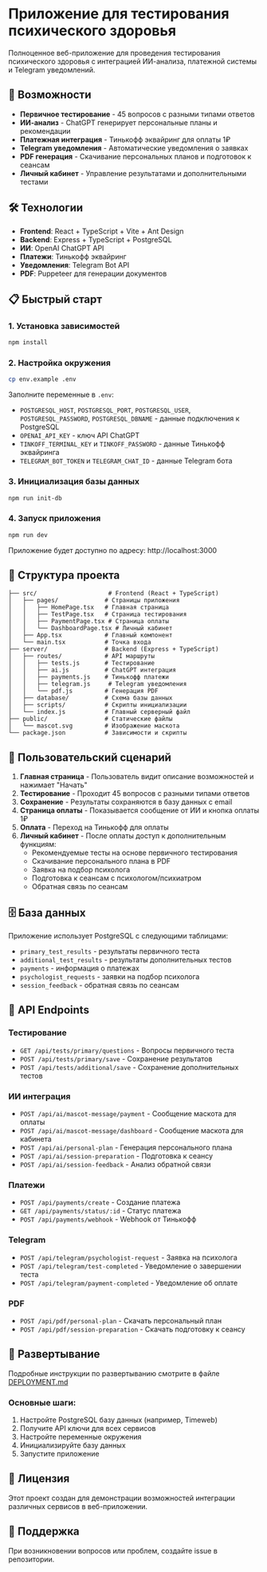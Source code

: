 # Приложение для тестирования психического здоровья

Полноценное веб-приложение для проведения тестирования психического здоровья с интеграцией ИИ-анализа, платежной системы и Telegram уведомлений.

## 🚀 Возможности

- **Первичное тестирование** - 45 вопросов с разными типами ответов
- **ИИ-анализ** - ChatGPT генерирует персональные планы и рекомендации
- **Платежная интеграция** - Тинькофф эквайринг для оплаты 1₽
- **Telegram уведомления** - Автоматические уведомления о заявках
- **PDF генерация** - Скачивание персональных планов и подготовок к сеансам
- **Личный кабинет** - Управление результатами и дополнительными тестами

## 🛠 Технологии

- **Frontend**: React + TypeScript + Vite + Ant Design
- **Backend**: Express + TypeScript + PostgreSQL
- **ИИ**: OpenAI ChatGPT API
- **Платежи**: Тинькофф эквайринг
- **Уведомления**: Telegram Bot API
- **PDF**: Puppeteer для генерации документов

## 📋 Быстрый старт

### 1. Установка зависимостей
```bash
npm install
```

### 2. Настройка окружения
```bash
cp env.example .env
```

Заполните переменные в `.env`:
- `POSTGRESQL_HOST`, `POSTGRESQL_PORT`, `POSTGRESQL_USER`, `POSTGRESQL_PASSWORD`, `POSTGRESQL_DBNAME` - данные подключения к PostgreSQL
- `OPENAI_API_KEY` - ключ API ChatGPT
- `TINKOFF_TERMINAL_KEY` и `TINKOFF_PASSWORD` - данные Тинькофф эквайринга
- `TELEGRAM_BOT_TOKEN` и `TELEGRAM_CHAT_ID` - данные Telegram бота

### 3. Инициализация базы данных
```bash
npm run init-db
```

### 4. Запуск приложения
```bash
npm run dev
```

Приложение будет доступно по адресу: http://localhost:3000

## 📁 Структура проекта

```
├── src/                    # Frontend (React + TypeScript)
│   ├── pages/             # Страницы приложения
│   │   ├── HomePage.tsx   # Главная страница
│   │   ├── TestPage.tsx   # Страница тестирования
│   │   ├── PaymentPage.tsx # Страница оплаты
│   │   └── DashboardPage.tsx # Личный кабинет
│   ├── App.tsx            # Главный компонент
│   └── main.tsx           # Точка входа
├── server/                # Backend (Express + TypeScript)
│   ├── routes/            # API маршруты
│   │   ├── tests.js       # Тестирование
│   │   ├── ai.js          # ChatGPT интеграция
│   │   ├── payments.js    # Тинькофф платежи
│   │   ├── telegram.js     # Telegram уведомления
│   │   └── pdf.js         # Генерация PDF
│   ├── database/          # Схема базы данных
│   ├── scripts/           # Скрипты инициализации
│   └── index.js           # Главный серверный файл
├── public/                # Статические файлы
│   └── mascot.svg         # Изображение маскота
└── package.json           # Зависимости и скрипты
```

## 🔄 Пользовательский сценарий

1. **Главная страница** - Пользователь видит описание возможностей и нажимает "Начать"
2. **Тестирование** - Проходит 45 вопросов с разными типами ответов
3. **Сохранение** - Результаты сохраняются в базу данных с email
4. **Страница оплаты** - Показывается сообщение от ИИ и кнопка оплаты 1₽
5. **Оплата** - Переход на Тинькофф для оплаты
6. **Личный кабинет** - После оплаты доступ к дополнительным функциям:
   - Рекомендуемые тесты на основе первичного тестирования
   - Скачивание персонального плана в PDF
   - Заявка на подбор психолога
   - Подготовка к сеансам с психологом/психиатром
   - Обратная связь по сеансам

## 🗄 База данных

Приложение использует PostgreSQL с следующими таблицами:
- `primary_test_results` - результаты первичного теста
- `additional_test_results` - результаты дополнительных тестов
- `payments` - информация о платежах
- `psychologist_requests` - заявки на подбор психолога
- `session_feedback` - обратная связь по сеансам

## 🔧 API Endpoints

### Тестирование
- `GET /api/tests/primary/questions` - Вопросы первичного теста
- `POST /api/tests/primary/save` - Сохранение результатов
- `POST /api/tests/additional/save` - Сохранение дополнительных тестов

### ИИ интеграция
- `POST /api/ai/mascot-message/payment` - Сообщение маскота для оплаты
- `POST /api/ai/mascot-message/dashboard` - Сообщение маскота для кабинета
- `POST /api/ai/personal-plan` - Генерация персонального плана
- `POST /api/ai/session-preparation` - Подготовка к сеансу
- `POST /api/ai/session-feedback` - Анализ обратной связи

### Платежи
- `POST /api/payments/create` - Создание платежа
- `GET /api/payments/status/:id` - Статус платежа
- `POST /api/payments/webhook` - Webhook от Тинькофф

### Telegram
- `POST /api/telegram/psychologist-request` - Заявка на психолога
- `POST /api/telegram/test-completed` - Уведомление о завершении теста
- `POST /api/telegram/payment-completed` - Уведомление об оплате

### PDF
- `POST /api/pdf/personal-plan` - Скачать персональный план
- `POST /api/pdf/session-preparation` - Скачать подготовку к сеансу

## 🚀 Развертывание

Подробные инструкции по развертыванию смотрите в файле [DEPLOYMENT.md](./DEPLOYMENT.md)

### Основные шаги:
1. Настройте PostgreSQL базу данных (например, Timeweb)
2. Получите API ключи для всех сервисов
3. Настройте переменные окружения
4. Инициализируйте базу данных
5. Запустите приложение

## 📝 Лицензия

Этот проект создан для демонстрации возможностей интеграции различных сервисов в веб-приложении.

## 🤝 Поддержка

При возникновении вопросов или проблем, создайте issue в репозитории.
